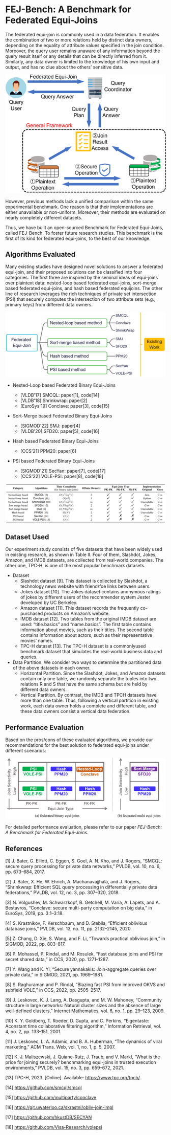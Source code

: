 # FEJ-Bench: A Benchmark for Federated Equi-Joins

The federated equi-join is commonly used in a data federation. It enables the combination of two or more relations held by distinct data owners, depending on the equality of attribute values specified in the join condition. Moreover, the query user remains unaware of any information beyond the query result itself or any details that can be directly inferred from it. Similarly, any data owner is limited to the knowledge of his own input and output, and has no clue about the others’ sensitive data.

<p align="center">
  <img src="https://github.com/BUAA-BDA/Hufu-FedJoin-Benchmark/blob/main/Resources/framework.png" />
</p>

However, previous methods lack a unified comparison within the same experimental benchmark. One reason is that their implementations are either unavailable or non-uniform. Moreover, their methods are evaluated on nearly completely different datasets.

Thus, we have built an open-sourced Benchmark for Federated Equi-Joins, called FEJ-Bench. To foster future research studies. This benchmark is the first of its kind for federated equi-joins, to the best of our knowledge.



## Algorithms Evaluated

Many existing studies have designed novel solutions to answer a federated equi-join, and their proposed solutions can be classified into four categories. The first three are inspired by the seminal ideas of equi-joins over plaintext data: nested-loop based federated equi-joins, sort-merge based federated equi-joins, and hash based federated equijoins. The other line of research leverages the rich techniques of private set intersection (PSI) that securely computes the intersection of two attribute sets (e.g., primary keys) from different data owners.

<p align="center">
  <img src="https://github.com/BUAA-BDA/Hufu-FedJoin-Benchmark/blob/main/Resources/taxonomy2.png" />
</p>

* Nested-Loop based Federated Binary Equi-Joins
  * [VLDB'17] SMCQL: paper[1], code[14]
  * [VLDB'18] Shrinkwrap: paper[2]
  * [EuroSys'19] Conclave: paper[3], code[15]

* Sort-Merge based Federated Binary Equi-Joins
  * [SIGMOD'22] SMJ: paper[4]
  * [VLDB'20] SFD20: paper[5], code[16]

* Hash based Federated Binary Equi-Joins
  * [CCS'21] PPM20: paper[6]

* PSI based Federated Binary Equi-Joins
  * [SIGMOD'21] SecYan: paper[7], code[17]
  * [CCS'22] VOLE-PSI: paper[8], code[18]

<p align="center">
  <img src="https://github.com/BUAA-BDA/Hufu-FedJoin-Benchmark/blob/main/Resources/alg-cmp.png" />
</p>


## Dataset Used

Our experiment study consists of five datasets that have been widely used in existing research, as shown in Table II. Four of them, Slashdot, Jokes, Amazon, and IMDB datasets, are collected from real-world companies. The other one, TPC-H, is one of the most popular benchmark datasets.
* Dataset
  * Slashdot dataset [9]. This dataset is collected by Slashdot, a technology news website with friend/foe links between users.
  * Jokes dataset [10]. The Jokes dataset contains anonymous ratings of jokes by different users of the recommender system Jester developed by UC Berkeley.
  * Amazon dataset [11]. This dataset records the frequently co-purchased products on Amazon’s website.
  * IMDB dataset [12]. Two tables from the original IMDB dataset are used: “title.basics” and “name.basics”. The first table contains information about movies, such as their titles. The second table contains information about actors, such as their representative movies’ names.
  * TPC-H dataset [13]. The TPC-H dataset is a commonlyused benchmark dataset that simulates the real-world business data and queries.
* Data Partition. We consider two ways to determine the partitioned data of the above datasets in each owner.
    * Horizontal Partition. Since the Slashdot, Jokes, and Amazon datasets contain only one table, we randomly separate the tuples into two relations R and S that have the same schema but are held by different data owners.
    * Vertical Partition. By contrast, the IMDB and TPCH datasets have more than one table. Thus, following a vertical partition in existing work, each data owner holds a complete and different table, and these data owners consist a vertical data federation.  


## Performance Evaluation

Based on the pros/cons of these evaluated algorithms, we provide our recommendations for the best solution to federated equi-joins under different scenarios:

<p align="center">
  <img src="https://github.com/BUAA-BDA/Hufu-FedJoin-Benchmark/blob/main/Resources/recommendation.png" />
</p>

For detailed performance evaluation, please refer to our paper *FEJ-Bench: A Benchmark for Federated Equi-Joins*.


## References

[1] J. Bater, G. Elliott, C. Eggen, S. Goel, A. N. Kho, and J. Rogers, “SMCQL: secure query processing for private data networks,” PVLDB, vol. 10, no. 6, pp. 673–684, 2017.

[2] J. Bater, X. He, W. Ehrich, A. Machanavajjhala, and J. Rogers, “Shrinkwrap: Efficient SQL query processing in differentially private
data federations,” PVLDB, vol. 12, no. 3, pp. 307–320, 2018.

[3] N. Volgushev, M. Schwarzkopf, B. Getchell, M. Varia, A. Lapets, and A. Bestavros, “Conclave: secure multi-party computation on big data,” in EuroSys, 2019, pp. 3:1–3:18.

[4] S. Krastnikov, F. Kerschbaum, and D. Stebila, “Efficient oblivious database joins,” PVLDB, vol. 13, no. 11, pp. 2132–2145, 2020.

[5] Z. Chang, D. Xie, S. Wang, and F. Li, “Towards practical oblivious join,” in SIGMOD, 2022, pp. 803–817.

[6] P. Mohassel, P. Rindal, and M. Rosulek, “Fast database joins and PSI for secret shared data,” in CCS, 2020, pp. 1271–1287.

[7] Y. Wang and K. Yi, “Secure yannakakis: Join-aggregate queries over private data,” in SIGMOD, 2021, pp. 1969–1981.

[8] S. Raghuraman and P. Rindal, “Blazing fast PSI from improved OKVS and subfield VOLE,” in CCS, 2022, pp. 2505–2517.

[9] J. Leskovec, K. J. Lang, A. Dasgupta, and M. W. Mahoney, “Community structure in large networks: Natural cluster sizes and the absence of large well-defined clusters,” Internet Mathematics, vol. 6, no. 1, pp. 29–123, 2009.

[10] K. Y. Goldberg, T. Roeder, D. Gupta, and C. Perkins, “Eigentaste: Aconstant time collaborative filtering algorithm,” Information Retrieval, vol. 4, no. 2, pp. 133–151, 2001.

[11] J. Leskovec, L. A. Adamic, and B. A. Huberman, “The dynamics of viral marketing,” ACM Trans. Web, vol. 1, no. 1, p. 5, 2007.

[12] K. J. Maliszewski, J. Quiane-Ruiz, J. Traub, and V. Markl, “What is the price for joining securely? benchmarking equi-joins in trusted execution environments,” PVLDB, vol. 15, no. 3, pp. 659–672, 2021.

[13] TPC-H, 2023. [Online]. Available: https://www.tpc.org/tpch/.

[14] https://github.com/smcql/smcql

[15] https://github.com/multiparty/conclave

[16] https://git.uwaterloo.ca/skrastni/obliv-join-impl

[17] https://github.com/hkustDB/SECYAN

[18] https://github.com/Visa-Research/volepsi
